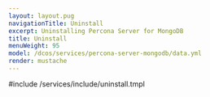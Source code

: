 ```yaml
---
layout: layout.pug
navigationTitle: Uninstall
excerpt: Uninstalling Percona Server for MongoDB
title: Uninstall
menuWeight: 95
model: /dcos/services/percona-server-mongodb/data.yml
render: mustache
---
```


#include /services/include/uninstall.tmpl
